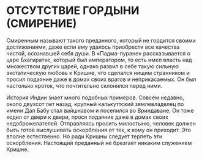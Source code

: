 # ОТСУТСТВИЕ ГОРДЫНИ (СМИРЕНИЕ)

Смиренным называют такого преданного, который не гордится своими достижениями, даже если ему удалось приобрести все качества чистой, осознавшей себя души. В «Падма-пуране» рассказывается о царе Бхагиратхе, который был императором, то есть имел власть над множеством других царей, однако развил в себе такую сильную экстатическую любовь к Кришне, что сделался нищим странником и просил подаяние даже в домах своих врагов и неприкасаемых. Он был настолько кроток, что почтительно склонялся перед ними.

История Индии знает много подобных примеров. Совсем недавно, около двухсот лет назад, крупный калькуттский землевладелец по имени Дал Бабу стал вайшнавом и поселился во Вриндаване, Он тоже ходил от двери к двери, прося подаяние даже в домах своих недоброжелателей. Отправляясь просить милостыню, человек должен быть готов выслушивать оскорбления от тех, к кому он приходит. Это вполне естественно. Но ради Кришны следует терпеть эти оскорбления. Настоящий преданный не брезгает никаким служением Кришне.
